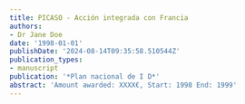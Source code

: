 ```yaml
---
title: PICASO - Acción integrada con Francia
authors:
- Dr Jane Doe
date: '1998-01-01'
publishDate: '2024-08-14T09:35:58.510544Z'
publication_types:
- manuscript
publication: '*Plan nacional de I D*'
abstract: 'Amount awarded: XXXX€, Start: 1998 End: 1999'
---
```

